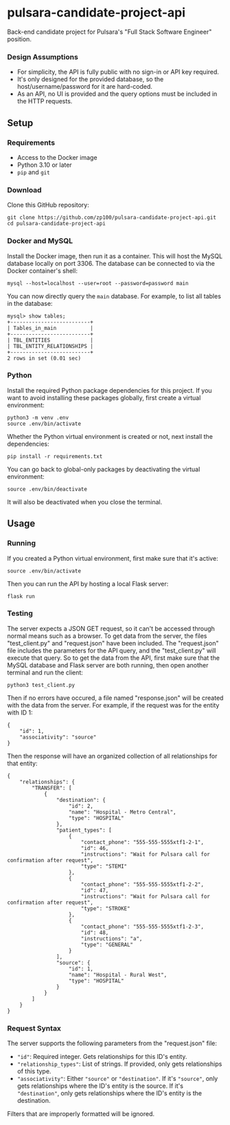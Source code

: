 # pulsara-candidate-project-api

Back-end candidate project for Pulsara's "Full Stack Software Engineer" position.

### Design Assumptions

-   For simplicity, the API is fully public with no sign-in or API key required.
-   It's only designed for the provided database, so the host/username/password for it are hard-coded.
-   As an API, no UI is provided and the query options must be included in the HTTP requests.

## Setup

### Requirements

-   Access to the Docker image
-   Python 3.10 or later
-   `pip` and `git`

### Download

Clone this GitHub repository:
```
git clone https://github.com/zp100/pulsara-candidate-project-api.git
cd pulsara-candidate-project-api
```

### Docker and MySQL

Install the Docker image, then run it as a container. This will host the MySQL database locally on port 3306. The database can be connected to via the Docker container's shell:
```
mysql --host=localhost --user=root --password=password main
```
You can now directly query the `main` database. For example, to list all tables in the database:
```
mysql> show tables;
+--------------------------+
| Tables_in_main           |
+--------------------------+
| TBL_ENTITIES             |
| TBL_ENTITY_RELATIONSHIPS |
+--------------------------+
2 rows in set (0.01 sec)

```

### Python

Install the required Python package dependencies for this project. If you want to avoid installing these packages globally, first create a virtual environment:
```
python3 -m venv .env
source .env/bin/activate
```
Whether the Python virtual environment is created or not, next install the dependencies:
```
pip install -r requirements.txt
```
You can go back to global-only packages by deactivating the virtual environment:
```
source .env/bin/deactivate
```
It will also be deactivated when you close the terminal.

## Usage

### Running

If you created a Python virtual environment, first make sure that it's active:
```
source .env/bin/activate
```
Then you can run the API by hosting a local Flask server:
```
flask run
```

### Testing

The server expects a JSON GET request, so it can't be accessed through normal means such as a browser. To get data from the server, the files "test_client.py" and "request.json" have been included. The "request.json" file includes the parameters for the API query, and the "test_client.py" will execute that query. So to get the data from the API, first make sure that the MySQL database and Flask server are both running, then open another terminal and run the client:
```
python3 test_client.py
```
Then if no errors have occured, a file named "response.json" will be created with the data from the server. For example, if the request was for the entity with ID 1:
```
{
    "id": 1,
    "associativity": "source"
}
```
Then the response will have an organized collection of all relationships for that entity:
```
{
    "relationships": {
        "TRANSFER": [
            {
                "destination": {
                    "id": 2,
                    "name": "Hospital - Metro Central",
                    "type": "HOSPITAL"
                },
                "patient_types": [
                    {
                        "contact_phone": "555-555-5555xtf1-2-1",
                        "id": 46,
                        "instructions": "Wait for Pulsara call for confirmation after request",
                        "type": "STEMI"
                    },
                    {
                        "contact_phone": "555-555-5555xtf1-2-2",
                        "id": 47,
                        "instructions": "Wait for Pulsara call for confirmation after request",
                        "type": "STROKE"
                    },
                    {
                        "contact_phone": "555-555-5555xtf1-2-3",
                        "id": 48,
                        "instructions": "a",
                        "type": "GENERAL"
                    }
                ],
                "source": {
                    "id": 1,
                    "name": "Hospital - Rural West",
                    "type": "HOSPITAL"
                }
            }
        ]
    }
}
```

### Request Syntax

The server supports the following parameters from the "request.json" file:
-   `"id"`: Required integer. Gets relationships for this ID's entity.
-   `"relationship_types"`: List of strings. If provided, only gets relationships of this type.
-   `"associativity"`: Either `"source"` or `"destination"`. If it's `"source"`, only gets relationships where the ID's entity is the source. If it's `"destination"`, only gets relationships where the ID's entity is the destination.

Filters that are improperly formatted will be ignored.